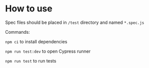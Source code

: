 # How to use

Spec files should be placed in `/test` directory and named `*.spec.js`

Commands:

`npm ci` to install dependencies

`npm run test:dev` to open Cypress runner

`npm run test` to run tests
